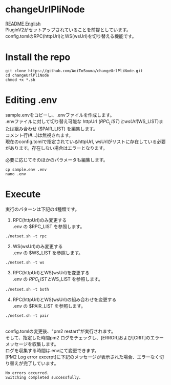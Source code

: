 # changeUrlPliNode
[README English](https://github.com/AoiToSouma/changeUrlPliNode/blob/main/README.md)<br>
PluginV2がセットアップされていることを前提としています。<br>
config.tomlのRPC(httpUrl)とWS(wsUrl)を切り替える機能です。

# Install the repo
```
git clone https://github.com/AoiToSouma/changeUrlPliNode.git
cd changeUrlPliNode
chmod +x *.sh
```

# Editing .env
sample.envをコピーし、.envファイルを作成します。<br>
.envファイルに対して切り替え可能な httpUrl ($RPC_LIST) と wsUrl ($WS_LIST)または組み合わせ ($PAIR_LIST) を編集します。<br>
コメント行(#...)は無視されます。<br>
現在のconfig.tomlで指定されているhttpUrl, wsUrlがリストに存在している必要があります。存在しない場合はエラーとなります。<br>
<br>
必要に応じてそのほかのパラメータも編集します。<br>
```
cp sample.env .env
nano .env
```

# Execute
実行のパターンは下記の4種類です。<br>
1. RPC(httpUrl)のみ変更する<br>
.env の $RPC_LIST を参照します。
```
./netset.sh -t rpc
```
2. WS(wsUrl)のみ変更する<br>
.env の $WS_LIST を参照します。
```
./netset.sh -t ws
```
3. RPC(httpUrl)とWS(wsUrl)を変更する<br>
.env の $RPC_LISTと$WS_LIST を参照します。
```
./netset.sh -t both
```
4. RPC(httpUrl)とWS(wsUrl)の組み合わせを変更する<br>
.env の $PAIR_LIST を参照します。
```
./netset.sh -t pair
```
<br>
config.tomlの変更後、"pm2 restart"が実行されます。<br>
そして、指定した時間pm2 ログをチェックし、[ERROR]および[CRIT]のエラーメッセージを収集します。<br>
ログを収集する時間は.envにて変更できます。<br>
[PM2 Log error excerpt]に下記のメッセージが表示された場合、エラーなく切り替えが完了しています。

```
No errors occurred.
Switching completed successfully.
```
